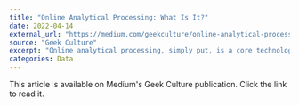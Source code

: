 ```yaml
---
title: "Online Analytical Processing: What Is It?"
date: 2022-04-14
external_url: "https://medium.com/geekculture/online-analytical-processing-what-is-it-bde88d91a3b1"
source: "Geek Culture"
excerpt: "Online analytical processing, simply put, is a core technology at the base of BI tools, that implements a set of software techniques for..."
categories: Data
---
```


This article is available on Medium's Geek Culture publication. Click the link to read it. 